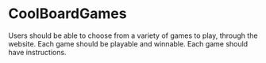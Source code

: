 # CoolBoardGames
Users should be able to choose from a variety of games to play, through the website. Each game should be playable and winnable. Each game should have instructions.    
